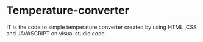 # Temperature-converter
IT is the code to simple temperature converter created by using HTML ,CSS and JAVASCRIPT on visual studio code.
